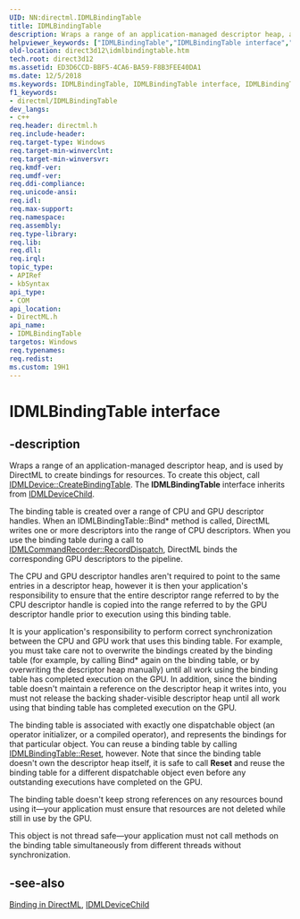 ```yaml
---
UID: NN:directml.IDMLBindingTable
title: IDMLBindingTable
description: Wraps a range of an application-managed descriptor heap, and is used by DirectML to create bindings for resources. To create this object, call IDMLDevice::CreateBindingTable.helpviewer_keywords: ["IDMLBindingTable","IDMLBindingTable interface","IDMLBindingTable interface","described","direct3d12.idmlbindingtable","directml/IDMLBindingTable"]
old-location: direct3d12\idmlbindingtable.htm
tech.root: direct3d12
ms.assetid: ED3D6CCD-BBF5-4CA6-BA59-F8B3FEE40DA1
ms.date: 12/5/2018
ms.keywords: IDMLBindingTable, IDMLBindingTable interface, IDMLBindingTable interface,described, direct3d12.idmlbindingtable, directml/IDMLBindingTable
f1_keywords:
- directml/IDMLBindingTable
dev_langs:
- c++
req.header: directml.h
req.include-header: 
req.target-type: Windows
req.target-min-winverclnt: 
req.target-min-winversvr: 
req.kmdf-ver: 
req.umdf-ver: 
req.ddi-compliance: 
req.unicode-ansi: 
req.idl: 
req.max-support: 
req.namespace: 
req.assembly: 
req.type-library: 
req.lib: 
req.dll: 
req.irql: 
topic_type:
- APIRef
- kbSyntax
api_type:
- COM
api_location:
- DirectML.h
api_name:
- IDMLBindingTable
targetos: Windows
req.typenames: 
req.redist: 
ms.custom: 19H1
---
```


# IDMLBindingTable interface

## -description

Wraps a range of an application-managed descriptor heap, and is used by DirectML to create bindings for resources. To create this object, call [IDMLDevice::CreateBindingTable](/windows/desktop/api/directml/nf-directml-idmldevice-createbindingtable). The **IDMLBindingTable** interface inherits from [IDMLDeviceChild](/windows/desktop/api/directml/nn-directml-idmldevicechild).

The binding table is created over a range of CPU and GPU descriptor handles. When an IDMLBindingTable::Bind* method is called, DirectML writes one or more descriptors into the range of CPU descriptors. When you use the binding table during a call to [IDMLCommandRecorder::RecordDispatch](/windows/desktop/api/directml/nf-directml-idmlcommandrecorder-recorddispatch), DirectML binds the corresponding GPU descriptors to the pipeline.

The CPU and GPU descriptor handles aren't required to point to the same entries in a descriptor heap, however it is then your application's responsibility to ensure that the entire descriptor range referred to by the CPU descriptor handle is copied into the range referred to by the GPU descriptor handle prior to execution using this binding table.

It is your application's responsibility to perform correct synchronization between the CPU and GPU work that uses this binding table. For example, you must take care not to overwrite the bindings created by the binding table (for example, by calling Bind* again on the binding table, or by overwriting the descriptor heap manually) until all work using the binding table has completed execution on the GPU. In addition, since the binding table doesn't maintain a reference on the descriptor heap it writes into, you must not release the backing shader-visible descriptor heap until all work using that binding table has completed execution on the GPU.

The binding table is associated with exactly one dispatchable object (an operator initializer, or a compiled operator), and represents the bindings for that particular object. You can reuse a binding table by calling [IDMLBindingTable::Reset](/windows/desktop/api/directml/nf-directml-idmlbindingtable-reset), however. Note that since the binding table doesn't own the descriptor heap itself, it is safe to call <b>Reset</b> and reuse the binding table for a different dispatchable object even before any outstanding executions have completed on the GPU.

The binding table doesn't keep strong references on any resources bound using it—your application must ensure that resources are not deleted while still in use by the GPU.

This object is not thread safe—your application must not call methods on the binding table simultaneously from different threads without synchronization.

## -see-also
[Binding in DirectML](/windows/desktop/direct3d12/dml-binding), [IDMLDeviceChild](/windows/desktop/api/directml/nn-directml-idmldevicechild)
